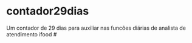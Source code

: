 # contador29dias
Um contador de 29 dias para auxiliar nas funcões diárias de analista de atendimento ifood #

